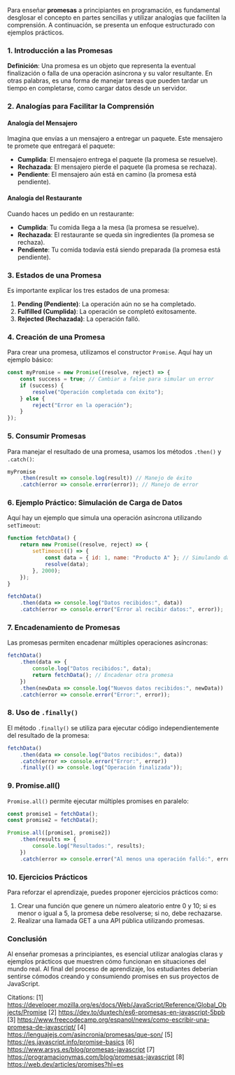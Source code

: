 Para enseñar **promesas** a principiantes en programación, es fundamental desglosar el concepto en partes sencillas y utilizar analogías que faciliten la comprensión. A continuación, se presenta un enfoque estructurado con ejemplos prácticos.

### 1. Introducción a las Promesas

**Definición**: Una promesa es un objeto que representa la eventual finalización o falla de una operación asíncrona y su valor resultante. En otras palabras, es una forma de manejar tareas que pueden tardar un tiempo en completarse, como cargar datos desde un servidor.

### 2. Analogías para Facilitar la Comprensión

#### Analogía del Mensajero

Imagina que envías a un mensajero a entregar un paquete. Este mensajero te promete que entregará el paquete:

- **Cumplida**: El mensajero entrega el paquete (la promesa se resuelve).
- **Rechazada**: El mensajero pierde el paquete (la promesa se rechaza).
- **Pendiente**: El mensajero aún está en camino (la promesa está pendiente).

#### Analogía del Restaurante

Cuando haces un pedido en un restaurante:

- **Cumplida**: Tu comida llega a la mesa (la promesa se resuelve).
- **Rechazada**: El restaurante se queda sin ingredientes (la promesa se rechaza).
- **Pendiente**: Tu comida todavía está siendo preparada (la promesa está pendiente).

### 3. Estados de una Promesa

Es importante explicar los tres estados de una promesa:

1. **Pending (Pendiente)**: La operación aún no se ha completado.
2. **Fulfilled (Cumplida)**: La operación se completó exitosamente.
3. **Rejected (Rechazada)**: La operación falló.

### 4. Creación de una Promesa

Para crear una promesa, utilizamos el constructor `Promise`. Aquí hay un ejemplo básico:

```javascript
const myPromise = new Promise((resolve, reject) => {
    const success = true; // Cambiar a false para simular un error
    if (success) {
        resolve("Operación completada con éxito");
    } else {
        reject("Error en la operación");
    }
});
```

### 5. Consumir Promesas

Para manejar el resultado de una promesa, usamos los métodos `.then()` y `.catch()`:

```javascript
myPromise
    .then(result => console.log(result)) // Manejo de éxito
    .catch(error => console.error(error)); // Manejo de error
```

### 6. Ejemplo Práctico: Simulación de Carga de Datos

Aquí hay un ejemplo que simula una operación asíncrona utilizando `setTimeout`:

```javascript
function fetchData() {
    return new Promise((resolve, reject) => {
        setTimeout(() => {
            const data = { id: 1, name: "Producto A" }; // Simulando datos
            resolve(data);
        }, 2000);
    });
}

fetchData()
    .then(data => console.log("Datos recibidos:", data))
    .catch(error => console.error("Error al recibir datos:", error));
```

### 7. Encadenamiento de Promesas

Las promesas permiten encadenar múltiples operaciones asíncronas:

```javascript
fetchData()
    .then(data => {
        console.log("Datos recibidos:", data);
        return fetchData(); // Encadenar otra promesa
    })
    .then(newData => console.log("Nuevos datos recibidos:", newData))
    .catch(error => console.error("Error:", error));
```

### 8. Uso de `.finally()`

El método `.finally()` se utiliza para ejecutar código independientemente del resultado de la promesa:

```javascript
fetchData()
    .then(data => console.log("Datos recibidos:", data))
    .catch(error => console.error("Error:", error))
    .finally(() => console.log("Operación finalizada"));
```

### 9. Promise.all()

`Promise.all()` permite ejecutar múltiples promises en paralelo:

```javascript
const promise1 = fetchData();
const promise2 = fetchData();

Promise.all([promise1, promise2])
    .then(results => {
        console.log("Resultados:", results);
    })
    .catch(error => console.error("Al menos una operación falló:", error));
```

### 10. Ejercicios Prácticos

Para reforzar el aprendizaje, puedes proponer ejercicios prácticos como:

1. Crear una función que genere un número aleatorio entre 0 y 10; si es menor o igual a 5, la promesa debe resolverse; si no, debe rechazarse.
2. Realizar una llamada GET a una API pública utilizando promesas.

### Conclusión

Al enseñar promesas a principiantes, es esencial utilizar analogías claras y ejemplos prácticos que muestren cómo funcionan en situaciones del mundo real. Al final del proceso de aprendizaje, los estudiantes deberían sentirse cómodos creando y consumiendo promises en sus proyectos de JavaScript.

Citations:
[1] https://developer.mozilla.org/es/docs/Web/JavaScript/Reference/Global_Objects/Promise
[2] https://dev.to/duxtech/es6-promesas-en-javascript-5bpb
[3] https://www.freecodecamp.org/espanol/news/como-escribir-una-promesa-de-javascript/
[4] https://lenguajejs.com/asincronia/promesas/que-son/
[5] https://es.javascript.info/promise-basics
[6] https://www.arsys.es/blog/promesas-javascript
[7] https://programacionymas.com/blog/promesas-javascript
[8] https://web.dev/articles/promises?hl=es